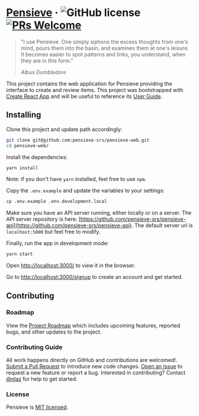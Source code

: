 # [Pensieve](https://www.pensieve.space/) &middot; ![GitHub license](https://img.shields.io/badge/license-MIT-blue.svg) [![PRs Welcome](https://img.shields.io/badge/PRs-welcome-brightgreen.svg)](https://reactjs.org/docs/how-to-contribute.html#your-first-pull-request)

> "I use Pensieve. One simply siphons the excess thoughts from one's mind, pours them into the basin, and examines them at one's leisure. It becomes easier to spot patterns and links, you understand, when they are in this form."
>
> _Albus Dumbledore_

This project contains the web application for Pensieve providing the interface to create and review items. This project was bootstrapped with [Create React App](https://github.com/facebook/create-react-app) and will be useful to reference its [User Guide](https://github.com/facebook/create-react-app/blob/master/packages/react-scripts/template/README.md).

## Installing

Clone this project and update path accordingly:

```sh
git clone git@github.com:pensieve-srs/pensieve-web.git
cd pensieve-web/
```

Install the dependencies:

```sh
yarn install
```

Note: if you don't have `yarn` installed, feel free to use `npm`.

Copy the `.env.example` and update the variables to your settings:

```sh
cp .env.example .env.development.local
```

Make sure you have an API server running, either locally or on a server. The
API server repository is here:
[https://github.com/pensieve-srs/pensieve-api](https://github.com/pensieve-srs/pensieve-api).
The default server url is `localhost:5000` but feel free to modify.

Finally, run the app in development mode:

```sh
yarn start
```

Open [http://localhost:3000/](http://localhost:3000/) to view it in the browser.

Go to [http://localhost:3000/signup](http://localhost:3000/signup) to create an
account and get started.

## Contributing

### Roadmap

View the [Project Roadmap](https://github.com/orgs/pensieve-srs/projects/1) which includes upcoming features, reported bugs, and other updates to the project.

### Contributing Guide

All work happens directly on GitHub and contributions are welcomed!. [Submit a Pull Request](https://github.com/pensieve-srs/pensieve-web/pulls) to introduce new code changes. [Open an Issue](https://github.com/pensieve-srs/pensieve-web/issues) to request a new feature or report a bug. Interested in contributing? Contact [@nlaz](https://github.com/nlaz) for help to get started.

### License

Pensieve is [MIT licensed](./LICENSE.md).
